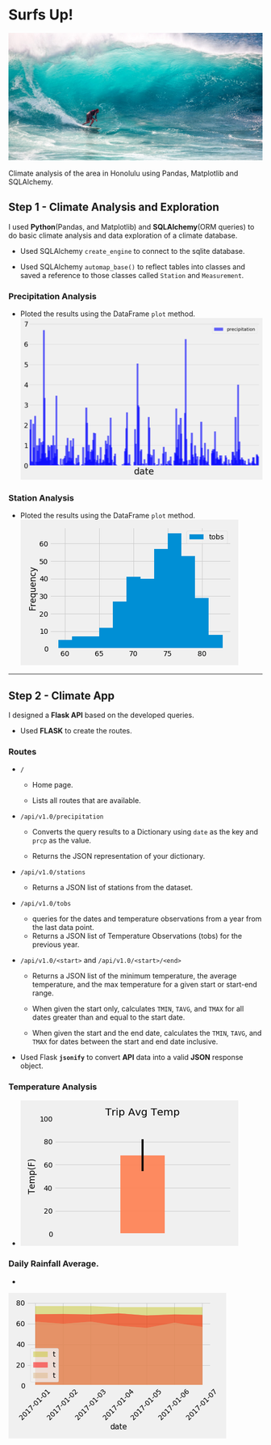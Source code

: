 # Surfs Up!

![surfs-up.jpeg](Charts/surfs-up.jpeg)

Climate analysis of the area in Honolulu using Pandas, Matplotlib and SQLAlchemy. 

## Step 1 - Climate Analysis and Exploration

I used **Python**(Pandas, and Matplotlib) and **SQLAlchemy**(ORM queries) to do basic climate analysis and data exploration of a climate database. 

* Used SQLAlchemy `create_engine` to connect to the sqlite database.

* Used SQLAlchemy `automap_base()` to reflect tables into classes and saved a reference to those classes called `Station` and `Measurement`.

### Precipitation Analysis
 * Ploted the results using the DataFrame `plot` method.
   ![precipitation](Charts/precipitation.png)


### Station Analysis
 * Ploted the results using the DataFrame `plot` method.
  ![frequency](Charts/frequency.png)

- - -

## Step 2 - Climate App

I designed a **Flask API** based on the developed queries.

* Used **FLASK** to create the routes.

### Routes

* `/`

  * Home page.

  * Lists all routes that are available.

* `/api/v1.0/precipitation`

  * Converts the query results to a Dictionary using `date` as the key and `prcp` as the value.

  * Returns the JSON representation of your dictionary.

* `/api/v1.0/stations`

  * Returns a JSON list of stations from the dataset.

* `/api/v1.0/tobs`
  * queries for the dates and temperature observations from a year from the last data point.
  * Returns a JSON list of Temperature Observations (tobs) for the previous year.

* `/api/v1.0/<start>` and `/api/v1.0/<start>/<end>`

  * Returns a JSON list of the minimum temperature, the average temperature, and the max temperature for a given start or start-end range.

  * When given the start only, calculates `TMIN`, `TAVG`, and `TMAX` for all dates greater than and equal to the start date.

  * When given the start and the end date, calculates the `TMIN`, `TAVG`, and `TMAX` for dates between the start and end date inclusive.


* Used Flask **`jsonify`** to convert **API** data into a valid **JSON** response object.


### Temperature Analysis
 * 
   ![temp](Charts/temp.png)

### Daily Rainfall Average.
 * 
  ![normals1](Charts/normals1.png)



